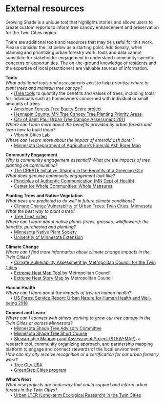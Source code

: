 External resources
================

Growing Shade is a unique tool that highlights stories and allows users
to create custom reports to inform tree canopy enhancement and
preservation for the Twin Cities region.

There are additional tools and resources that may be useful for this
work. Please consider the list below as a starting point. Additionally,
when planning and prioritizing urban forestry work, tools and data
cannot substitute for stakeholder engagement to understand
community-specific concerns or opportunities. The on-the-ground
knowledge of residents and the expertise of local practitioners are
valuable sources of information.

**Tools**<br> *What additional tools and assessments exist to help
prioritize where to plant trees and maintain tree canopy?*<br>     •
<a href = "https://www.itreetools.org/tools/which-tool-should-i-use" target = "_blank">iTree
tools</a> to quantify the benefits and values of trees, including tools
for individuals such as homeowners concerned with individual or small
amounts of trees<br>     •
<a href = "https://www.americanforests.org/our-work/tree-equity-score/" target = "_blank">American
Forests Tree Equity Score project</a> <br>     •
<a href = "https://gis-hennepin.opendata.arcgis.com/pages/tree-planting" target = "_blank">Hennepin
County, MN Tree Canopy Tree Planting Priority Areas</a><br>     •
<a href = "https://www.stpaul.gov/departments/parks-recreation/natural-resources/forestry/urban-tree-canopy-assessment" target = "_blank">City
of Saint Paul Urban Tree Canopy Assessment 2011</a><br> *Where can I
lean more about the benefits provided by urban forests and learn how to
build them?*<br>     •
<a href = "https://www.vibrantcitieslab.com/" target = "_blank">Vibrant
Cities Lab</a><br> *Where can I learn more about the impact of emerald
ash borer?*<br>     •
<a href = "https://mnag.maps.arcgis.com/apps/webappviewer/index.html?id=63ebb977e2924d27b9ef0787ecedf6e9" target = "_blank">Minnesota
Department of Agriculture’s Emerald Ash Borer Map</a>

**Community Engagement**<br> *Why is community engagement essential?
What are the impacts of tree planting on communities?*<br>     •
<a href = "https://create.umn.edu/toolkit/" target = "_blank">The CREATE
Initiative: Sharing in the Benefits of a Greening City</a><br> *What
does genuine community engagement look like?*<br>     •
<a href = "https://www.health.state.mn.us/communities/practice/resources/phqitoolbox/docs/AuthenticPrinciplesCommEng.pdf" target = "_blank">Principles
of Authentic Communication (MN Dept of Health)</a><br>     •
<a href = "https://wholecommunities.org/whole-measures/" target = "_blank">Center
for Whole Communities: Whole Measures</a><br>

**Planting Trees and Native Vegetation**<br> *What trees are predicted
to do well in future climate conditions?*<br>     •
<a href = "https://forestadaptation.org/sites/default/files/2021-03/TwinCitiesMN_TreeSpeciesVulnerability.pdf" target = "_blank">Climate
Change Vulnerability of Urban Trees: Twin Cities, Minnesota</a><br>
*What the best way to plant a tree?*<br>     •
<a href = "https://www.youtube.com/watch?v=yQ0Xo7cfMqs" target = "_blank">Tree
Trust video</a><br> *Where can I learn about native plants (trees,
grasses, wildflowers): the benefits, purchasing and planting?*<br>     •
<a href = "https://mnnps.org/links/" target = "_blank">Minnesota Native
Plant Society</a><br>     •
<a href = "https://extension.umn.edu/find-plants/native-plants" target = "_blank">University
of Minnesota Extension</a><br>

**Climate Change** <br> *Where can I find more information about climate
change impacts in the Twin Cities?*<br>     •
<a href = "https://www.fs.usda.gov/sites/default/files/fs_media/fs_document/urbannatureforhumanhealthandwellbeing_508_01_30_18.pdf%22 %EF%BF%BDHYPERLINK %22https://metrocouncil.org/Communities/Planning/Local-Planning-Assistance/CVA.aspx" target = "_blank">Climate
Vulnerability Assessment by Metropolitan Council for the Twin
Cities</a><br>     •
<a href = "https://metrocouncil.maps.arcgis.com/apps/webappviewer/index.html?id=fd0956de60c547ea9dea736f35b3b57e"
            target = "_blank">Extreme Heat Map Tool </a> by Metropolitan
Council<br>     •
<a href = "https://metrocouncil.maps.arcgis.com/apps/MapJournal/index.html?appid=7d9cdd3929e9439bb5b25aa1186d5783"
            target = "_blank">Extreme Heat Story Map </a> by
Metropolitan Council<br>

**Human Health**<br> *Where can I learn about the impacts of tree on
human health?*<br>     •
<a href = "https://www.fs.usda.gov/sites/default/files/fs_media/fs_document/urbannatureforhumanhealthandwellbeing_508_01_30_18.pdf" target = "_blank">US
Forest Service Report: Urban Nature for Human Health and Well-being
2018</a><br>

**Connect and Learn**<br> *Where can I connect with others working to
grow our tree canopy in the Twin Cities or across Minnesota?*<br>     •
<a href = "https://www.mnstac.org/" target = "_blank">Minnesota Shade
Tree Advisory Committee</a><br>     •
<a href = "https://trees.umn.edu/minnesota-shade-tree-short-course" target = "_blank">Minnesota
Shade Tree Short Course</a><br>     •
<a href = "https://www.nrs.fs.fed.us/stew-map/" target = "_blank">Stewardship
Mapping and Assessment Project (STEW-MAP)</a>: a research tool,
community organizing approach, and partnership mapping platform to
engage and connect stewards of the local environment<br> *How can my
city receive recognition or a certification for our urban forestry
work?*<br>     •
<a href = "https://www.arborday.org/programs/treeCityUSA/index.cfm" target = "_blank">Tree
City USA</a><br>     •
<a href = "https://greenstep.pca.state.mn.us/bp-detail/81726" target = "_blank">GreenStep
Cities program</a><br>

**What’s Next** <br> *What new projects are underway that could support
and inform urban forests in the Twin Cities?*<br>     •
<a href = "https://mspurbanlter.umn.edu/overview" target = "_blank">Urban
LTER (Long-term Ecological Research) in the Twin Cities</a>

<br><br><br><br><br>
